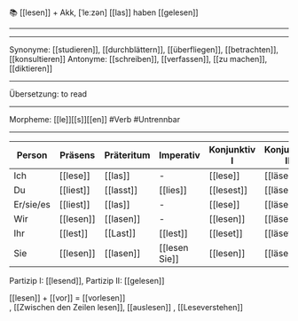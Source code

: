 📚 [[lesen]] + Akk, [ˈleːzən]
[[las]]
haben [[gelesen]]

---


---
Synonyme: [[studieren]], [[durchblättern]], [[überfliegen]], [[betrachten]], [[konsultieren]]
Antonyme: [[schreiben]], [[verfassen]], [[zu machen]], [[diktieren]]

---
Übersetzung: to read

---
Morpheme: [[le]][[s]][[en]]
 #Verb  #Untrennbar

---

| Person    | Präsens              | Präteritum            | Imperativ         | Konjunktiv I           | Konjunktiv II           |
| --------- | -------------------- | --------------------- | ----------------- | ---------------------- | ----------------------- |
| Ich       | [[lese]]             | [[las]]               | -                 | [[lese]]               | [[läse]]                |
| Du        | [[liest]]            | [[lasst]]             | [[lies]]          | [[lesest]]             | [[läsest]]              |
| Er/sie/es | [[liest]]            | [[las]]               | -                 | [[lese]]               | [[läse]]                |
| Wir       | [[lesen]]            | [[lasen]]             | -                 | [[lesen]]              | [[läsen]]               |
| Ihr       | [[lest]]             | [[Last]]              | [[lest]]          | [[leset]]              | [[läset]]               |
| Sie       | [[lesen]]            | [[lasen]]             | [[lesen Sie]]     | [[lesen]]              | [[läsen]]               |

Partizip I: [[lesend]], Partizip II: [[gelesen]]

[[lesen]] + [[vor]] = [[vorlesen]]  
, [[Zwischen den Zeilen lesen]], [[auslesen]]
, [[Leseverstehen]]
